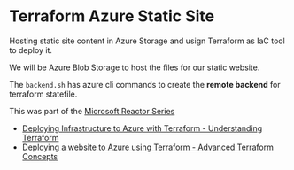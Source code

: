 # Terraform Azure Static Site

Hosting static site content in Azure Storage and usign Terraform as IaC tool to deploy it.

We will be Azure Blob Storage to host the files for our static website.

The `backend.sh` has azure cli commands to create the **remote backend** for terraform statefile.

This was part of the [Microsoft Reactor Series](https://developer.microsoft.com/en-us/reactor/series/S-1162/)
- [Deploying Infrastructure to Azure with Terraform - Understanding Terraform](https://www.youtube.com/watch?v=0NZpFT2RBZ4)
- [Deploying a website to Azure using Terraform - Advanced Terraform Concepts](https://www.youtube.com/watch?v=S1bLHN31-Ic)
